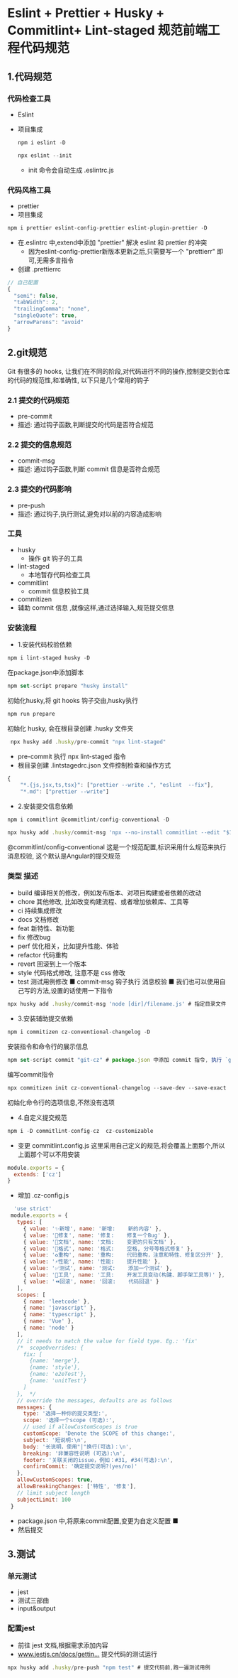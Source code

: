 # Eslint + Prettier + Husky + Commitlint+ Lint-staged 规范前端工程代码规范

## 1.代码规范

### 代码检查工具

* Eslint
* 项目集成

  ```js
  npm i eslint -D
  ```

  ```js
  npx eslint --init
  ```

  * init 命令会自动生成 .eslintrc.js

### 代码风格工具

* prettier
* 项目集成

```js
npm i prettier eslint-config-prettier eslint-plugin-prettier -D
```

* 在.eslintrc 中,extend中添加 "prettier" 解决 eslint 和 prettier 的冲突
  * 因为eslint-config-prettier新版本更新之后,只需要写一个 "prettierr" 即可,无需多言指令
* 创建 .prettierrc

```js
// 自己配置
{
  "semi": false,
  "tabWidth": 2,
  "trailingComma": "none",
  "singleQuote": true,
  "arrowParens": "avoid"
}
```

## 2.git规范

Git 有很多的 hooks, 让我们在不同的阶段,对代码进行不同的操作,控制提交到仓库的代码的规范性,和准确性, 以下只是几个常用的钩子

### 2.1 提交的代码规范

* pre-commit
* 描述: 通过钩子函数,判断提交的代码是否符合规范

### 2.2 提交的信息规范

* commit-msg
* 描述: 通过钩子函数,判断 commit 信息是否符合规范

### 2.3 提交的代码影响

* pre-push
* 描述: 通过钩子,执行测试,避免对以前的内容造成影响

### 工具

* husky
  * 操作 git 钩子的工具
* lint-staged
  * 本地暂存代码检查工具
* commitlint
  * commit 信息校验工具
* commitizen
* 辅助 commit 信息 ,就像这样,通过选择输入,规范提交信息

### 安装流程

* 1.安装代码校验依赖

```js
npm i lint-staged husky -D
```

 在package.json中添加脚本

```js
npm set-script prepare "husky install"
```

 初始化husky,将 git hooks 钩子交由,husky执行

```js
npm run prepare 
```

初始化 husky, 会在根目录创建 .husky 文件夹

```js
 npx husky add .husky/pre-commit "npx lint-staged"
```

* pre-commit 执行 npx lint-staged 指令
* 根目录创建 .lintstagedrc.json 文件控制检查和操作方式

```js
{
    "*.{js,jsx,ts,tsx}": ["prettier --write .", "eslint  --fix"],
    "*.md": ["prettier --write"]
```

* 2.安装提交信息依赖

```js
npm i commitlint @commitlint/config-conventional -D
```

```js
npx husky add .husky/commit-msg 'npx --no-install commitlint --edit "$1"'
```

@commitlint/config-conventional 这是一个规范配置,标识采用什么规范来执行消息校验, 这个默认是Angular的提交规范

### 类型 描述

* build 编译相关的修改，例如发布版本、对项目构建或者依赖的改动
* chore 其他修改, 比如改变构建流程、或者增加依赖库、工具等
* ci 持续集成修改
* docs 文档修改
* feat 新特性、新功能
* fix 修改bug
* perf 优化相关，比如提升性能、体验
* refactor 代码重构
* revert 回滚到上一个版本
* style 代码格式修改, 注意不是 css 修改
* test 测试用例修改
    ■ commit-msg 钩子执行 消息校验
    ■ 我们也可以使用自己写的方法,设置的话使用一下指令

```js
npx husky add .husky/commit-msg 'node [dir]/filename.js' # 指定目录文件
```

* 3.安装辅助提交依赖

```js
npm i commitizen cz-conventional-changelog -D
```

安装指令和命令行的展示信息

```js
npm set-script commit "git-cz" # package.json 中添加 commit 指令, 执行 `git-cz` 指令
```

编写commit指令

```js
npx commitizen init cz-conventional-changelog --save-dev --save-exact
```

初始化命令行的选项信息,不然没有选项

* 4.自定义提交规范

```js
npm i -D commitlint-config-cz  cz-customizable
```

* 变更 commitlint.config.js 这里采用自己定义的规范,将会覆盖上面那个,所以上面那个可以不用安装

```js
module.exports = {
  extends: ['cz']
}
```

* 增加 .cz-config.js

 ```js
   'use strict'
  module.exports = {
    types: [
      { value: '✨新增', name: '新增:    新的内容' },
      { value: '🐛修复', name: '修复:    修复一个Bug' },
      { value: '📝文档', name: '文档:    变更的只有文档' },
      { value: '💄格式', name: '格式:    空格, 分号等格式修复' },
      { value: '♻️重构', name: '重构:    代码重构，注意和特性、修复区分开' },
      { value: '⚡️性能', name: '性能:    提升性能' },
      { value: '✅测试', name: '测试:    添加一个测试' },
      { value: '🔧工具', name: '工具:    开发工具变动(构建、脚手架工具等)' },
      { value: '⏪回滚', name: '回滚:    代码回退' }
    ],
    scopes: [
      { name: 'leetcode' },
      { name: 'javascript' },
      { name: 'typescript' },
      { name: 'Vue' },
      { name: 'node' }
    ],
    // it needs to match the value for field type. Eg.: 'fix'
    /*  scopeOverrides: {
      fix: [
        {name: 'merge'},
        {name: 'style'},
        {name: 'e2eTest'},
        {name: 'unitTest'}
      ]
    },  */
    // override the messages, defaults are as follows
    messages: {
      type: '选择一种你的提交类型:',
      scope: '选择一个scope (可选):',
      // used if allowCustomScopes is true
      customScope: 'Denote the SCOPE of this change:',
      subject: '短说明:\n',
      body: '长说明，使用"|"换行(可选)：\n',
      breaking: '非兼容性说明 (可选):\n',
      footer: '关联关闭的issue，例如：#31, #34(可选):\n',
      confirmCommit: '确定提交说明?(yes/no)'
    },
    allowCustomScopes: true,
    allowBreakingChanges: ['特性', '修复'],
    // limit subject length
    subjectLimit: 100
  }
  ```

* package.json 中,将原来commit配置,变更为自定义配置
    ■
* 然后提交

## 3.测试

### 单元测试

* jest
* 测试三部曲
* input&output

### 配置jest

* 前往 jest 文档,根据需求添加内容
* www.jestjs.cn/docs/gettin…
提交代码的测试运行

```js
npx husky add .husky/pre-push "npm test" # 提交代码前,跑一遍测试用例
```
